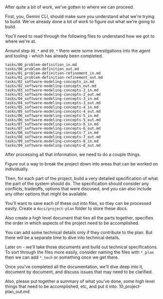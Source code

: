 <!-- After a whole large detour, I've got an agent and tools I'd be happy moving forward with. -->

After quite a bit of work, we've gotten to where we can proceed.

First, you, Gemini CLI, should make sure you understand what we're trying to build. We've already done a lot of work to figure out what we're going to build.

You'll need to read through the following files to understand how we got to where we're at.

Around step `08_*` and `09_*` there were some investigations into the agent and tooling - which has already been completed.

```
tasks/00_problem-definition_in.md
tasks/00_problem-definition_out.md
tasks/01_problem-definition-refinement_in.md
tasks/01_problem-definition-refinement_out.md
tasks/02_software-modeling-concepts_in.md
tasks/02_software-modeling-concepts_out.md
tasks/03_software-modeling-concepts-2_in.md
tasks/03_software-modeling-concepts-2_out.md
tasks/04_software-modeling-concepts-3_in.md
tasks/04_software-modeling-concepts-3_out.md
tasks/05_software-modeling-concepts-4_in.md
tasks/05_software-modeling-concepts-4_out.md
tasks/06_software-modeling-concepts-5_in.md
tasks/06_software-modeling-concepts-5_out.md
tasks/07_software-modeling-concepts-6_in.md
tasks/07_software-modeling-concepts-6_out.md
tasks/08_software-modeling-concepts-7_in.md
tasks/08_software-modeling-concepts-7_out.md
tasks/09_software-modeling-concepts-8_in.md
tasks/09_software-modeling-concepts-8_out.md
```

After processing all that information, we need to do a couple things.

Figure out a way to break the project down into areas that can be worked on individually.

Then, for each part of the project, build a very detailed specification of what the part of the system should do. The specification should consider any conflicts, tradeoffs, options that were discused, and you can also include any other options that might be available.

You'll want to save each of these out into files, so they can be processed easily. Create a `docs/project-plan` folder to store these docs.

Also create a high level document that ties all the parts together, specifies the order in which aspects of the project need to be accomplished.

You can add some technical details only if they contribute to the plan. But there will be a separate time to dive into technical details.

Later on - we'll take those documents and build out technical specifications. To sort through the files more easily, consider naming the files with `*_plan` then we can add `*_tech` or something once we get there.

Once you've completed all the documentation, we'll dive deep into it, document by document, and discuss issues that may need to be clarified.


Also, please put together a summary of what you've done, some high level things that need to be accomplished, etc, and put it into: 10_project-plan_out.md
